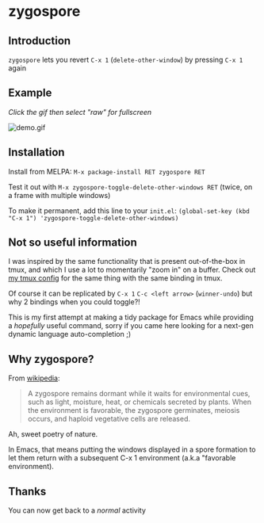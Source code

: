 # zygospore

## Introduction

`zygospore` lets you revert `C-x 1` (`delete-other-window`) by pressing `C-x 1` again

## Example

*Click the gif then select "raw" for fullscreen*

![demo.gif](demo.gif)

## Installation

Install from MELPA: `M-x package-install RET zygospore RET`

Test it out with `M-x zygospore-toggle-delete-other-windows RET` (twice, on a frame with multiple windows)

To make it permanent, add this line to your `init.el`:
`(global-set-key (kbd "C-x 1") 'zygospore-toggle-delete-other-windows)`

## Not so useful information

I was inspired by the same functionality that is present out-of-the-box in tmux, and which I use a lot to momentarily "zoom in" on a buffer. Check out [my tmux config](https://github.com/LouisKottmann/baboon-bash/blob/master/.tmux.conf#L20) for the same thing with the same binding in tmux.

Of course it can be replicated by `C-x 1` `C-c <left arrow>` (`winner-undo`) but why 2 bindings when you could toggle?!

This is my first attempt at making a tidy package for Emacs while providing a *hopefully* useful command, sorry if you came here looking for a next-gen dynamic language auto-completion ;)

## Why zygospore?

From [wikipedia](https://en.wikipedia.org/wiki/Zygospore):

> A zygospore remains dormant while it waits for environmental cues, such as light, moisture, heat,
> or chemicals secreted by plants. When the environment is favorable, the zygospore germinates,
> meiosis occurs, and haploid vegetative cells are released.

Ah, sweet poetry of nature.

In Emacs, that means putting the windows displayed in a spore formation to let them return with a subsequent C-x 1 environment (a.k.a "favorable environment).

## Thanks

You can now get back to a *normal* activity
